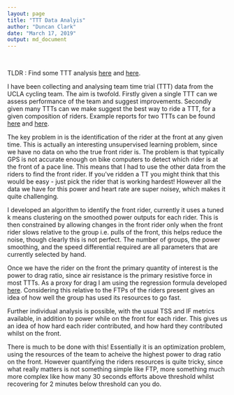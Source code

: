 ```yaml
---
layout: page
title: "TTT Data Analyis"
author: "Duncan Clark"
date: "March 17, 2019"
output: md_document
---
```

<br>

TLDR : Find some TTT analysis [here](https://duncan-clark.github.io./files/TTT_report_0005_DavisTTT_2018_2.html) and [here](https://duncan-clark.github.io./files/TTT_report_0009_NationalsTTT_2018.html).

I have been collecting and analysing team time trial (TTT) data from the UCLA cycling team. The aim is twofold. Firstly given a single TTT can we assess performance of the team and suggest improvements. Secondly given many TTTs can we make suggest the best way to ride a TTT, for a given composition of riders. Example reports for two TTTs can be found [here](https://duncan-clark.github.io./files/TTT_report_0005_DavisTTT_2018_2.html) and [here](https://duncan-clark.github.io./files/TTT_report_0009_NationalsTTT_2018.html).

The key problem in is the identification of the rider at the front at any given time. This is actually an interesting unsupervised learning problem, since we have no data on who the true front rider is. The problem is that typically GPS is not accurate enough on bike computers to detect which rider is at the front of a pace line. This means that I had to use the other data from the riders to find the front rider. If you've ridden a TT you might think that this would be easy - just pick the rider that is working hardest! However all the data we have for this power and heart rate are super noisey, which makes it quite challenging.

I developed an algorithm to identify the front rider, currently it uses a tuned k means clustering on the smoothed power outputs for each rider. This is then constrained by allowing changes in the front rider only when the front rider slows relative to the group i.e. pulls of the front, this helps reduce the noise, though clearly this is not perfect. The number of groups, the power smoothing, and the speed differential required are all parameters that are currently selected by hand.

Once we have the rider on the front the primary quantity of interest is the power to drag ratio, since air resistance is the primary resistive force in most TTTs. As a proxy for drag I am using the regression formula developed [here](http://adisonline.com/sportsmedicine/Abstract/2005/35040/). Considering this relative to the FTPs of the riders present gives an idea of how well the group has used its resources to go fast.

Further individual analysis is possible, with the usual TSS and IF metrics available, in addition to power while on the front for each rider. This gives us an idea of how hard each rider contributed, and how hard they contributed whilst on the front. 

There is much to be done with this! Essentially it is an optimization problem, using the resources of the team to acheive the highest power to drag ratio on the front. However quantifying the riders resources is quite tricky, since what really matters is not something simple like FTP, more something much more complex like how many 30 seconds efforts above threshold whilst recovering for 2 minutes below threshold can you do.


